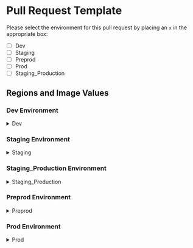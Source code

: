 # Pull Request Template

Please select the environment for this pull request by placing an `x` in the appropriate box:

- [ ] Dev
- [ ] Staging
- [ ] Preprod
- [ ] Prod
- [ ] Staging_Production

## Regions and Image Values

### Dev Environment
<details>
<summary>Dev</summary>

- **AP Region:**
  - Image: [Enter image value here]

- **EU Region:**
  - Image: [Enter image value here]

- **US Region:**
  - Image: [Enter image value here]

</details>

### Staging Environment
<details>
<summary>Staging</summary>

**Note: This section is not editable while raising PR for Dev environment.**

- **AP Region:**
  - Image: [ ]

- **EU Region:**
  - Image: [ ]

- **US Region:**
  - Image: [ ]

</details>

### Staging_Production Environment
<details>
<summary>Staging_Production</summary>

**Note: This section is not editable while raising PR for Dev environment.**

- **AP Region:**
  - Image: [ ]

- **EU Region:**
  - Image: [ ]

- **US Region:**
  - Image: [ ]

</details>

### Preprod Environment
<details>
<summary>Preprod</summary>

**Note: This section is not editable while raising PR for Dev environment.**

- **AP Region:**
  - Image: [ ]

- **EU Region:**
  - Image: [ ]

- **US Region:**
  - Image: [ ]

</details>

### Prod Environment
<details>
<summary>Prod</summary>

**Note: This section is not editable while raising PR for Dev environment.**

- **AP Region:**
  - Image: [ ]

- **EU Region:**
  - Image: [ ]

- **US Region:**
  - Image: [ ]

</details>

